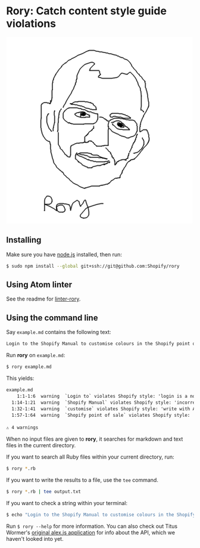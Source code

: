 # Rory: Catch content style guide violations

![Rory logo](rorylogo.png)

## Installing

Make sure you have [node.js](https://nodejs.org/en/download/) installed, then run:

```sh
$ sudo npm install --global git+ssh://git@github.com:Shopify/rory
```

## Using Atom linter

See the readme for [linter-rory](https://github.com/Shopify/linter-rory).

## Using the command line

Say `example.md` contains the following text:

```md
Login to the Shopify Manual to customise colours in the Shopify point of sale application. 
```

Run **rory** on `example.md`:

```sh
$ rory example.md
```

This yields:

```txt
example.md
    1:1-1:6  warning  `Login to` violates Shopify style: 'login is a noun, not a verb.' Use `Log into`.              login-to
  1:14-1:21  warning  `Shopify Manual` violates Shopify style: 'incorrect branded name.' Use `Shopify Help Center`.  help-centre
  1:32-1:41  warning  `customise` violates Shopify style: 'write with American spelling.' Use `customize`.           customise
  1:57-1:64  warning  `Shopify point of sale` violates Shopify style: 'incorrect branded name.' Use `Shopify POS`.   Shopify-point of sale

⚠ 4 warnings
```

When no input files are given to **rory**, it searches for markdown and text files in the current directory.

If you want to search all Ruby files within your current directory, run:

```sh
$ rory *.rb
```
If you want to write the results to a file, use the `tee` command.

```sh
$ rory *.rb | tee output.txt
```

If you want to check a string within your terminal:

```sh
$ echo "Login to the Shopify Manual to customise colours in the Shopify point of sale application." | rory
```

Run `$ rory --help` for more information. You can also check out Titus Wormer's [original alex.js application](https://github.com/wooorm/alex) for info about the API, which we haven't looked into yet.


